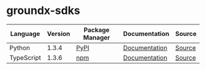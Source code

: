 # groundx-sdks

|Language|Version|Package Manager|Documentation|Source|
|-|-|-|-|-|
|Python|1.3.4|[PyPI](https://pypi.org/project/groundx-python-sdk/1.3.4)|[Documentation](https://github.com/groundxai/groundx-sdks/tree/main/sdks/python/blob//README.md)|[Source](https://github.com/groundxai/groundx-sdks/tree/main/sdks/python)|
|TypeScript|1.3.6|[npm](https://www.npmjs.com/package/groundx-typescript-sdk/v/1.3.6)|[Documentation](https://github.com/groundxai/groundx-sdks/tree/main/sdks/typescript/blob//README.md)|[Source](https://github.com/groundxai/groundx-sdks/tree/main/sdks/typescript)|